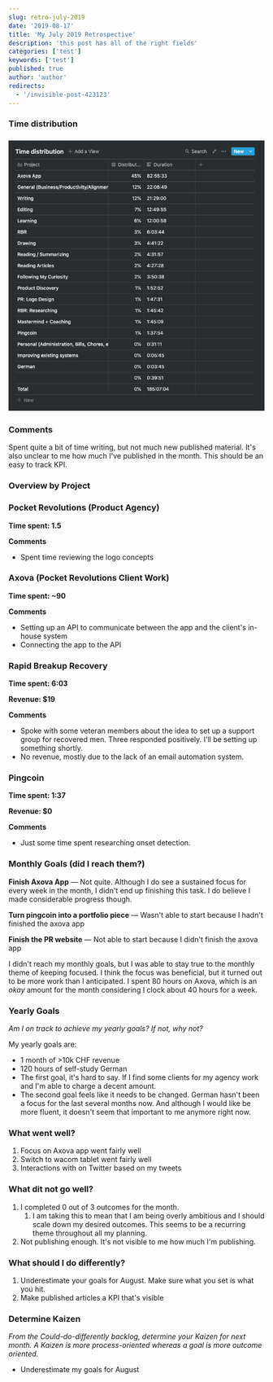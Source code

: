 ```yaml
---
slug: retro-july-2019
date: '2019-08-17'
title: 'My July 2019 Retrospective'
description: 'this post has all of the right fields'
categories: ['test']
keywords: ['test']
published: true
author: 'author'
redirects:
  - '/invisible-post-423123'
---
```


### Time distribution

### [![](./images/Screenshot-2019-08-17-at-15.40.58.png)](https://jessems.com/wp-content/uploads/2019/08/Screenshot-2019-08-17-at-15.40.58.png)

### Comments

Spent quite a bit of time writing, but not much new published material. It's also unclear to me how much I've published in the month. This should be an easy to track KPI.

### Overview by Project

### Pocket Revolutions (Product Agency)

**Time spent: 1.5**

**Comments**

- Spent time reviewing the logo concepts

### Axova (Pocket Revolutions Client Work)

**Time spent: ~90**

**Comments**

- Setting up an API to communicate between the app and the client's in-house system
- Connecting the app to the API

### Rapid Breakup Recovery

**Time spent: 6:03**

**Revenue: \$19**

**Comments**

- Spoke with some veteran members about the idea to set up a support group for recovered men. Three responded positively. I'll be setting up something shortly.
- No revenue, mostly due to the lack of an email automation system.

### Pingcoin

**Time spent: 1:37**

**Revenue: \$0**

**Comments**

- Just some time spent researching onset detection.

### Monthly Goals (did I reach them?)

**Finish Axova App** — Not quite. Although I do see a sustained focus for every week in the month, I didn't end up finishing this task. I do believe I made considerable progress though.

**Turn pingcoin into a portfolio piece** — Wasn't able to start because I hadn't finished the axova app

**Finish the PR website** — Not able to start because I didn't finish the axova app

I didn't reach my monthly goals, but I was able to stay true to the monthly theme of keeping focused. I think the focus was beneficial, but it turned out to be more work than I anticipated. I spent 80 hours on Axova, which is an _okay_ amount for the month considering I clock about 40 hours for a week.

### Yearly Goals

_Am I on track to achieve my yearly goals? If not, why not?_

My yearly goals are:

- 1 month of >10k CHF revenue
- 120 hours of self-study German
- The first goal, it's hard to say. If I find some clients for my agency work and I'm able to charge a decent amount.
- The second goal feels like it needs to be changed. German hasn't been a focus for the last several months now. And although I would like be more fluent, it doesn't seem that important to me anymore right now.

### What went well?

1. Focus on Axova app went fairly well
2. Switch to wacom tablet went fairly well
3. Interactions with on Twitter based on my tweets

### What dit not go well?

1. I completed 0 out of 3 outcomes for the month.
   1. I am taking this to mean that I am being overly ambitious and I should scale down my desired outcomes. This seems to be a recurring theme throughout all my planning.
2. Not publishing enough. It's not visible to me how much I'm publishing.

### What should I do differently?

1. Underestimate your goals for August. Make sure what you set is what you hit.
2. Make published articles a KPI that's visible

### Determine Kaizen

_From the Could-do-differently backlog, determine your Kaizen for next month. A Kaizen is more process-oriented whereas a goal is more outcome oriented._

- Underestimate my goals for August
